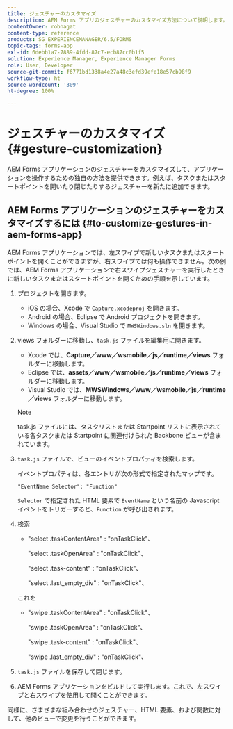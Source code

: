 ```yaml
---
title: ジェスチャーのカスタマイズ
description: AEM Forms アプリのジェスチャーのカスタマイズ方法について説明します。ジェスチャーをカスタマイズして、アプリケーションを操作するための独自の方法を提供できます。
contentOwner: robhagat
content-type: reference
products: SG_EXPERIENCEMANAGER/6.5/FORMS
topic-tags: forms-app
exl-id: 6debb1a7-7889-4fdd-87c7-ecb87cc0b1f5
solution: Experience Manager, Experience Manager Forms
role: User, Developer
source-git-commit: f6771bd1338a4e27a48c3efd39efe18e57cb98f9
workflow-type: ht
source-wordcount: '309'
ht-degree: 100%

---
```


# ジェスチャーのカスタマイズ {#gesture-customization}

AEM Forms アプリケーションのジェスチャーをカスタマイズして、アプリケーションを操作するための独自の方法を提供できます。例えば、タスクまたはスタートポイントを開いたり閉じたりするジェスチャーを新たに追加できます。

## AEM Forms アプリケーションのジェスチャーをカスタマイズするには {#to-customize-gestures-in-aem-forms-app}

AEM Forms アプリケーションでは、左スワイプで新しいタスクまたはスタートポイントを開くことができますが、右スワイプでは何も操作できません。次の例では、AEM Forms アプリケーションで右スワイプジェスチャーを実行したときに新しいタスクまたはスタートポイントを開くための手順を示しています。

1. プロジェクトを開きます。

   * iOS の場合、Xcode で `Capture.xcodeproj` を開きます。
   * Android の場合、Eclipse で Android プロジェクトを開きます。
   * Windows の場合、Visual Studio で `MWSWindows.sln` を開きます。

1. views フォルダーに移動し、`task.js` ファイルを編集用に開きます。

   * Xcode では、**Capture／www／wsmobile／js／runtime／views** フォルダーに移動します。
   * Eclipse では、**assets／www／wsmobile／js／runtime／views** フォルダーに移動します。
   * Visual Studio では、**MWSWindows／www／wsmobile／js／runtime／views** フォルダーに移動します。

   >[!NOTE]
   >
   >task.js ファイルには、タスクリストまたは Startpoint リストに表示されている各タスクまたは Startpoint に関連付けられた Backbone ビューが含まれています。

1. `task.js` ファイルで、ビューのイベントプロパティを検索します。

   イベントプロパティは、各エントリが次の形式で指定されたマップです。

   `"EventName Selector": "Function"`

   `Selector` で指定された HTML 要素で `EventName` という名前の Javascript イベントをトリガーすると、`Function` が呼び出されます。

1. 検索

   * &quot;select .taskContentArea&quot; : &quot;onTaskClick&quot;、

     &quot;select .taskOpenArea&quot; : &quot;onTaskClick&quot;、

     &quot;select .task-content&quot; : &quot;onTaskClick&quot;、

     &quot;select .last_empty_div&quot; : &quot;onTaskClick&quot;、

   これを

   * &quot;swipe .taskContentArea&quot; : &quot;onTaskClick&quot;、

     &quot;swipe .taskOpenArea&quot; : &quot;onTaskClick&quot;、

     &quot;swipe .task-content&quot; : &quot;onTaskClick&quot;、

     &quot;swipe .last_empty_div&quot; : &quot;onTaskClick&quot;、

1. `task.js` ファイルを保存して閉じます。
1. AEM Forms アプリケーションをビルドして実行します。これで、左スワイプと右スワイプを使用して開くことができます。

同様に、さまざまな組み合わせのジェスチャー、HTML 要素、および関数に対して、他のビューで変更を行うことができます。
